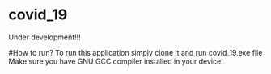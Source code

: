 # covid_19
Under development!!!

#How to run?
To run this application simply clone it and run covid_19.exe file
Make sure you have GNU GCC compiler installed in your device.
